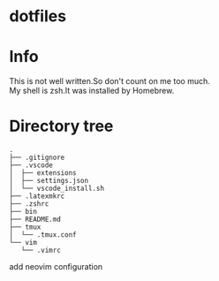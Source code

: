 # dotfiles

# Info
This is not well written.So don't count on me too much.<br>My shell is zsh.It was installed by Homebrew.

# Directory tree
```
.
├── .gitignore
├── .vscode
│  ├── extensions
│  ├── settings.json
│  └── vscode_install.sh
├── .latexmkrc
├── .zshrc
├── bin
├── README.md
├── tmux
│  └── .tmux.conf
└── vim
   └── .vimrc
```
add neovim configuration


